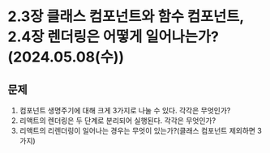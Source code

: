 # 2.3장 클래스 컴포넌트와 함수 컴포넌트, 2.4장 렌더링은 어떻게 일어나는가?(2024.05.08(수))

## 문제

1. 컴포넌트 생명주기에 대해 크게 3가지로 나눌 수 있다. 각각은 무엇인가?
2. 리액트의 렌더링은 두 단계로 분리되어 실행된다. 각각은 무엇인가?
3. 리액트의 리렌더링이 일어나는 경우는 무엇이 있는가?(클래스 컴포넌트 제외하면 3가지)
